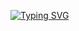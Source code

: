 [![Typing SVG](https://readme-typing-svg.herokuapp.com?font=Roboto+Mono&size=28&duration=4000&pause=800&color=01868C&center=true&vCenter=true&width=435&lines=Hello+there+%F0%9F%91%8B%F0%9F%8F%BC;I'm+Duygu;It%E2%80%99s+nice+to+meet+you)](https://git.io/typing-svg)
